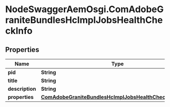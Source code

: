 # NodeSwaggerAemOsgi.ComAdobeGraniteBundlesHcImplJobsHealthCheckInfo

## Properties
Name | Type | Description | Notes
------------ | ------------- | ------------- | -------------
**pid** | **String** |  | [optional] 
**title** | **String** |  | [optional] 
**description** | **String** |  | [optional] 
**properties** | [**ComAdobeGraniteBundlesHcImplJobsHealthCheckProperties**](ComAdobeGraniteBundlesHcImplJobsHealthCheckProperties.md) |  | [optional] 


